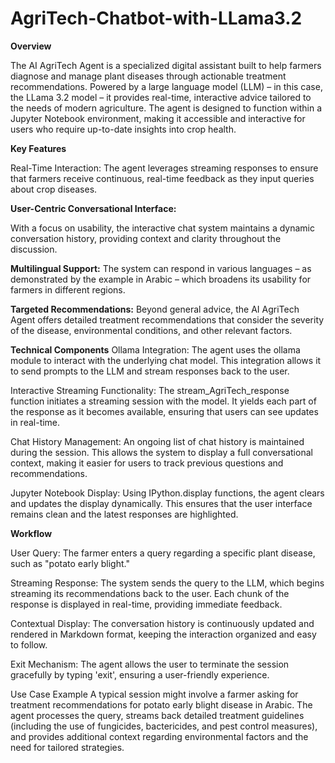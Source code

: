 # AgriTech-Chatbot-with-LLama3.2
**Overview**

The AI AgriTech Agent is a specialized digital assistant built to help farmers diagnose and manage plant diseases through actionable treatment recommendations. Powered by a large language model (LLM) – in this case, the LLama 3.2 model – it provides real-time, interactive advice tailored to the needs of modern agriculture. The agent is designed to function within a Jupyter Notebook environment, making it accessible and interactive for users who require up-to-date insights into crop health.

**Key Features**


Real-Time Interaction:
The agent leverages streaming responses to ensure that farmers receive continuous, real-time feedback as they input queries about crop diseases.

**User-Centric Conversational Interface:**

With a focus on usability, the interactive chat system maintains a dynamic conversation history, providing context and clarity throughout the discussion.

**Multilingual Support:**
The system can respond in various languages – as demonstrated by the example in Arabic – which broadens its usability for farmers in different regions.

**Targeted Recommendations:**
Beyond general advice, the AI AgriTech Agent offers detailed treatment recommendations that consider the severity of the disease, environmental conditions, and other relevant factors.

**Technical Components**
Ollama Integration:
The agent uses the ollama module to interact with the underlying chat model. This integration allows it to send prompts to the LLM and stream responses back to the user.

Interactive Streaming Functionality:
The stream_AgriTech_response function initiates a streaming session with the model. It yields each part of the response as it becomes available, ensuring that users can see updates in real-time.

Chat History Management:
An ongoing list of chat history is maintained during the session. This allows the system to display a full conversational context, making it easier for users to track previous questions and recommendations.

Jupyter Notebook Display:
Using IPython.display functions, the agent clears and updates the display dynamically. This ensures that the user interface remains clean and the latest responses are highlighted.

**Workflow**

User Query:
The farmer enters a query regarding a specific plant disease, such as "potato early blight."

Streaming Response:
The system sends the query to the LLM, which begins streaming its recommendations back to the user. Each chunk of the response is displayed in real-time, providing immediate feedback.

Contextual Display:
The conversation history is continuously updated and rendered in Markdown format, keeping the interaction organized and easy to follow.

Exit Mechanism:
The agent allows the user to terminate the session gracefully by typing 'exit', ensuring a user-friendly experience.

Use Case Example
A typical session might involve a farmer asking for treatment recommendations for potato early blight disease in Arabic. The agent processes the query, streams back detailed treatment guidelines (including the use of fungicides, bactericides, and pest control measures), and provides additional context regarding environmental factors and the need for tailored strategies.
